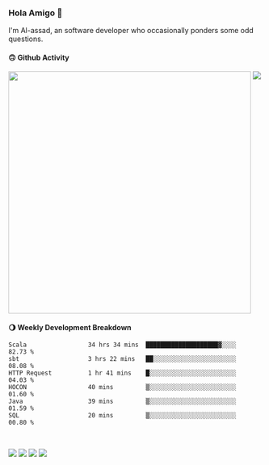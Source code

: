 ### Hola Amigo 🤣   

I'm Al-assad, an software developer who occasionally ponders some odd questions.  
 
#### 🙃 Github Activity 
<div>
  <img src="https://github-readme-stats.vercel.app/api?username=al-assad&show_icons=true" align="top" style="display: inline-block;" width="480"/>
  <img src="https://github-readme-stats.vercel.app/api/top-langs/?username=al-assad&hide=css,html&langs_count=8&layout=compact" align="top" style="display: inline-block;"/>
</div>

#### 🌖 Weekly Development Breakdown
<!--START_SECTION:waka-->

```text
Scala                 34 hrs 34 mins  ████████████████████▓░░░░   82.73 %
sbt                   3 hrs 22 mins   ██░░░░░░░░░░░░░░░░░░░░░░░   08.08 %
HTTP Request          1 hr 41 mins    █░░░░░░░░░░░░░░░░░░░░░░░░   04.03 %
HOCON                 40 mins         ▒░░░░░░░░░░░░░░░░░░░░░░░░   01.60 %
Java                  39 mins         ▒░░░░░░░░░░░░░░░░░░░░░░░░   01.59 %
SQL                   20 mins         ▒░░░░░░░░░░░░░░░░░░░░░░░░   00.80 %
```

<!--END_SECTION:waka-->

<br>

<a href="https://twitter.com/Alassad_dev"><img src="https://img.shields.io/badge/Twitter-@Alassad__dev-blue?style=flat&logo=twitter" /></a>
<a href="https://t.me/alassad_dev"><img src="https://img.shields.io/badge/Telegram-@alassad__dev-orange?style=flat&logo=telegram" /></a>
<a href="https://assad.notion.site"><img src="https://img.shields.io/badge/Notion-Al--assad's_Blog-red?style=flat&logo=notion" /></a>
<a href="https://assad.notion.site/Notes-0dbfb98e35034fd5ba4a21cea8006145"><img src="https://img.shields.io/badge/Notion-Al--assad's_Note-yellow?style=flat&logo=notion" /></a>

